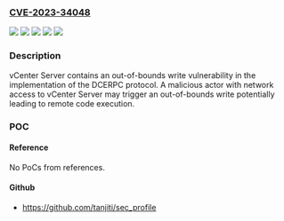 ### [CVE-2023-34048](https://cve.mitre.org/cgi-bin/cvename.cgi?name=CVE-2023-34048)
![](https://img.shields.io/static/v1?label=Product&message=VMware%20Cloud%20Foundation%20(VMware%20vCenter%20Server)&color=blue)
![](https://img.shields.io/static/v1?label=Product&message=VMware%20vCenter%20Server&color=blue)
![](https://img.shields.io/static/v1?label=Version&message=%3D%205.x%20&color=brighgreen)
![](https://img.shields.io/static/v1?label=Version&message=8.0%3C%208.0U2%20&color=brighgreen)
![](https://img.shields.io/static/v1?label=Vulnerability&message=n%2Fa&color=brighgreen)

### Description

vCenter Server contains an out-of-bounds write vulnerability in the implementation of the DCERPC protocol. A malicious actor with network access to vCenter Server may trigger an out-of-bounds write potentially leading to remote code execution.

### POC

#### Reference
No PoCs from references.

#### Github
- https://github.com/tanjiti/sec_profile

